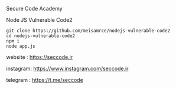 Secure Code Academy

Node JS Vulnerable Code2

```
git clone https://github.com/meisamrce/nodejs-vulnerable-code2
cd nodejs-vulnerable-code2
npm i 
node app.js
```

website : https://seccode.ir

instagram: https://www.instagram.com/seccode.ir

telegram : https://t.me/seccode